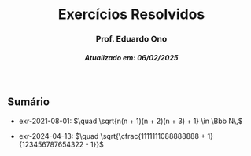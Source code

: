 <h1 align="center">Exercícios Resolvidos</h1>
<h3 align="center">Prof. Eduardo Ono</h3>
<h5 align="center">Atualizado em: 06/02/2025</h5>

&nbsp;

## Sumário

* exr-2021-08-01: $\quad \sqrt{n(n + 1)(n + 2)(n + 3) + 1} \in \Bbb N\,$

* exr-2024-04-13: $\quad \sqrt{\cfrac{1111111088888888 + 1}{123456787654322 - 1}}$

&nbsp;

